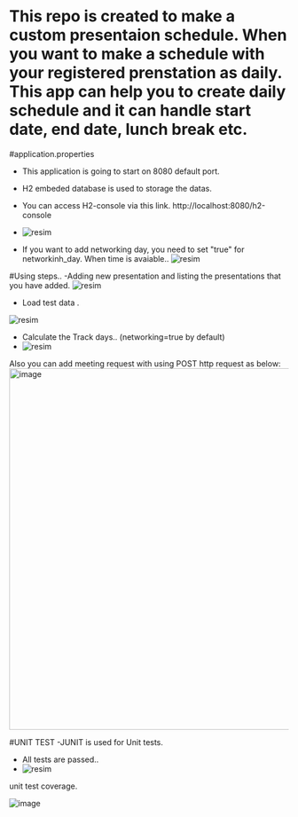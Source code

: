 # This repo is created to make a custom presentaion schedule. When you want to make a schedule with your registered prenstation as daily. This app can help you to create daily schedule and it can handle start date, end date, lunch break etc.

#application.properties
- This application is going to start on 8080 default port.
- H2 embeded database is used to storage the datas.
- You can access H2-console via this link. http://localhost:8080/h2-console
- ![resim](https://user-images.githubusercontent.com/7984679/151786330-ed2dbf8b-22e2-4378-b78f-4e00b34a3929.png)

- If you want to add networking day, you need to set "true" for networkinh_day. When time is avaiable..
![resim](https://user-images.githubusercontent.com/7984679/151785683-63e4b2b0-877f-4a95-a2de-dd9fbd599c89.png)

#Using steps..
-Adding new presentation and listing the presentations that you have added.
![resim](https://user-images.githubusercontent.com/7984679/151786547-879fe7a5-2d9d-468b-a237-86d33e58480e.png)

- Load test data .

![resim](https://user-images.githubusercontent.com/7984679/151786847-fc2a9b80-c337-4b5b-b996-eb1ce896e353.png)

- Calculate the Track days.. (networking=true by default)
- ![resim](https://user-images.githubusercontent.com/7984679/151787023-1e6af836-4b88-40ad-9e50-369b17096009.png)

Also you can add meeting request with using POST http request as below:
<img width="652" alt="image" src="https://github.com/trademkose/meeting-scheduler/assets/7984679/c4bef599-0412-40c8-9667-eb8569c6467f">


#UNIT TEST
-JUNIT is used for Unit tests.
- All tests are passed..
- ![resim](https://user-images.githubusercontent.com/7984679/151786242-aa2fedd9-a579-4690-9014-7289995622ba.png)

  
unit test coverage.

![image](https://github.com/trademkose/meeting-scheduler/assets/7984679/6a5b5805-28e6-46fa-a4b1-d5f66f3c29be)




